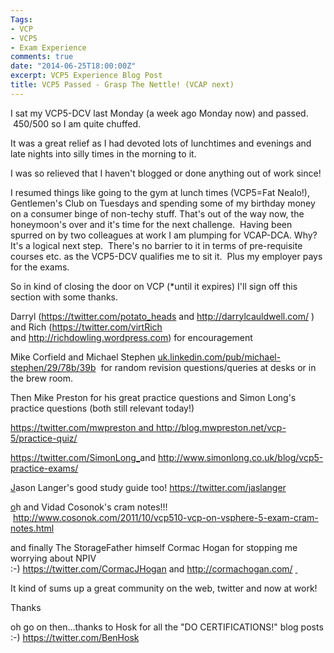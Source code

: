 ```yaml
---
Tags:
- VCP
- VCP5
- Exam Experience
comments: true
date: "2014-06-25T18:00:00Z"
excerpt: VCP5 Experience Blog Post
title: VCP5 Passed - Grasp The Nettle! (VCAP next)
---
```

I sat my VCP5-DCV last Monday (a week ago Monday now) and passed.  450/500 so I am quite chuffed.

It was a great relief as I had devoted lots of lunchtimes and evenings and late nights into silly times in the morning to it.

I was so relieved that I haven't blogged or done anything out of work since!

I resumed things like going to the gym at lunch times (VCP5=Fat Nealo!), Gentlemen's Club on Tuesdays and spending some of my birthday money on a consumer binge of non-techy stuff. That's out of the way now, the honeymoon's over and it's time for the next challenge.  Having been spurred on by two colleagues at work I am plumping for VCAP-DCA. Why? It's a logical next step.  There's no barrier to it in terms of pre-requisite courses etc. as the VCP5-DCV qualifies me to sit it.  Plus my employer pays for the exams.

So in kind of closing the door on VCP (*until it expires) I'll sign off this section with some thanks.

Darryl (<a href="https://twitter.com/potato_heads">https://twitter.com/potato_heads</a> and <a href="http://darrylcauldwell.com/">http://darrylcauldwell.com/</a> )
and Rich (<a href="https://twitter.com/virtRich">https://twitter.com/virtRich </a>and <a href="http://richdowling.wordpress.com/">http://richdowling.wordpress.com</a>) for encouragement

Mike Corfield and Michael Stephen <a href="http://uk.linkedin.com/pub/michael-stephen/29/78b/39b">uk.linkedin.com/pub/michael-stephen/29/78b/39b</a>  for random revision questions/queries at desks or in the brew room.

Then Mike Preston for his great practice questions and Simon Long's practice questions (both still relevant today!)
<p style="text-align:left;"><a href="https://twitter.com/mwpreston">https://twitter.com/mwpreston and http://blog.mwpreston.net/vcp-5/practice-quiz/ </a></p>
<a href="https://twitter.com/SimonLong">https://twitter.com/SimonLong_</a>and <a href="http://www.simonlong.co.uk/blog/vcp5-practice-exams/">http://www.simonlong.co.uk/blog/vcp5-practice-exams/ </a>

<a href="http://www.simonlong.co.uk/blog/vcp5-practice-exams/">J</a>ason Langer's good study guide too! <a href="https://twitter.com/jaslanger">https://twitter.com/jaslanger </a>

<a href="https://twitter.com/jaslanger">o</a>h and Vidad Cosonok's cram notes!!!  <a href="http://www.cosonok.com/2011/10/vcp510-vcp-on-vsphere-5-exam-cram-notes.html">http://www.cosonok.com/2011/10/vcp510-vcp-on-vsphere-5-exam-cram-notes.html</a>

and finally The StorageFather himself Cormac Hogan for stopping me worrying about NPIV :-) <a href="https://twitter.com/CormacJHogan">https://twitter.com/CormacJHogan</a> and <a href="http://cormachogan.com/">http://cormachogan.com/</a> <a href="http://www.simonlong.co.uk/blog/vcp5-practice-exams/"> </a>

It kind of sums up a great community on the web, twitter and now at work!

Thanks

oh go on then...thanks to Hosk for all the "DO CERTIFICATIONS!" blog posts :-) https://twitter.com/BenHosk
